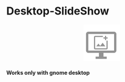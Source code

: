# Desktop-SlideShow
 <p align="center">
 <img src="icon.png"> 
</p>
<h4>Works only with gnome desktop
